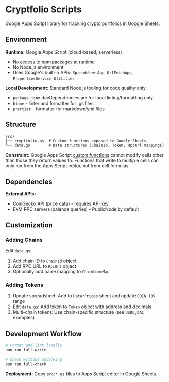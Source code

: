 # Cryptfolio Scripts

Google Apps Script library for tracking crypto portfolios in Google Sheets.

## Environment

**Runtime:** Google Apps Script (cloud-based, serverless)

- No access to npm packages at runtime
- No Node.js environment
- Uses Google's built-in APIs: `SpreadsheetApp`, `UrlFetchApp`, `PropertiesService`, `Utilities`

**Local Development:** Standard Node.js tooling for code quality only

- `package.json` devDependencies are for local linting/formatting only
- `biome` - linter and formatter for .gs files
- `prettier` - formatter for markdown/yml files

## Structure

```
src/
├── cryptfolio.gs  # Custom functions exposed to Google Sheets
└── data.gs        # Data structures (ChainId, Token, RpcUrl mappings)
```

**Constraint:** Google Apps Script [custom functions](https://developers.google.com/apps-script/guides/sheets/functions)
cannot modify cells other than those they return values to. Functions that write to multiple cells can only run from the
Apps Script editor, not from cell formulas.

## Dependencies

**External APIs:**

- CoinGecko API (price data) - requires API key
- EVM RPC servers (balance queries) - PublicNode by default

## Customization

### Adding Chains

Edit `data.gs`:

1. Add chain ID to `ChainId` object
2. Add RPC URL to `RpcUrl` object
3. Optionally add name mapping to `ChainNameMap`

### Adding Tokens

1. Update spreadsheet: Add to `Data:Prices` sheet and update `COIN_IDS` range
2. Edit `data.gs`: Add token to `Token` object with address and decimals
3. Multi-chain tokens: Use chain-specific structure (see `USDC`, `DAI` examples)

## Development Workflow

```bash
# Format and lint locally
bun run full-write

# Check without modifying
bun run full-check
```

**Deployment:** Copy `src/*.gs` files to Apps Script editor in Google Sheets.
